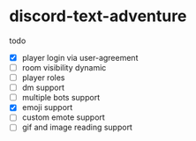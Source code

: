 # discord-text-adventure
 
 todo
 
 - [x] player login via user-agreement
 - [ ] room visibility dynamic
 - [ ] player roles
 - [ ] dm support
 - [ ] multiple bots support
 - [x] emoji support
 - [ ] custom emote support
 - [ ] gif and image reading support
